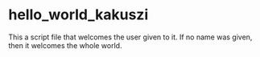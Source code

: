 # hello_world_kakuszi
This a script file that welcomes the user given to it. If no name was given, then it welcomes the whole world.
